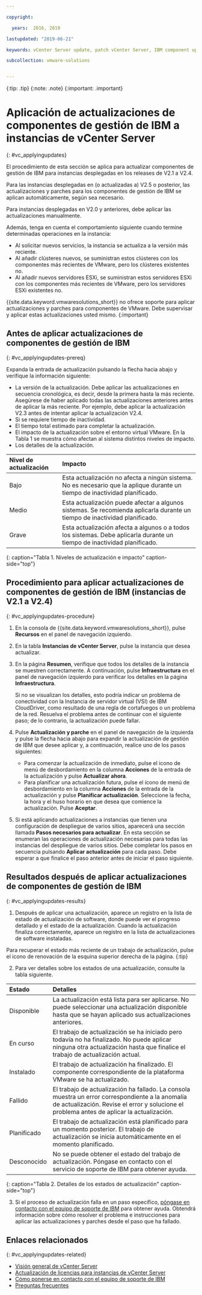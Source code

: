 ```yaml
---

copyright:

  years:  2016, 2019

lastupdated: "2019-06-21"

keywords: vCenter Server update, patch vCenter Server, IBM component update

subcollection: vmware-solutions


---
```


{:tip: .tip}
{:note: .note}
{:important: .important}

# Aplicación de actualizaciones de componentes de gestión de IBM a instancias de vCenter Server
{: #vc_applyingupdates}

El procedimiento de esta sección se aplica para actualizar componentes de gestión de IBM para instancias desplegadas en los releases de V2.1 a V2.4.

Para las instancias desplegadas en (o actualizadas a) V2.5 o posterior, las actualizaciones y parches para los componentes de gestión de IBM se aplican automáticamente, según sea necesario.

Para instancias desplegadas en V2.0 y anteriores, debe aplicar las actualizaciones manualmente.

Además, tenga en cuenta el comportamiento siguiente cuando termine determinadas operaciones en la instancia:
* Al solicitar nuevos servicios, la instancia se actualiza a la versión más reciente.
* Al añadir clústeres nuevos, se suministran estos clústeres con los componentes más recientes de VMware, pero los clústeres existentes no.
* Al añadir nuevos servidores ESXi, se suministran estos servidores ESXi con los componentes más recientes de VMware, pero los servidores ESXi existentes no.

{{site.data.keyword.vmwaresolutions_short}} no ofrece soporte para aplicar actualizaciones y parches para componentes de VMware. Debe supervisar y aplicar estas actualizaciones usted mismo.
{:important}

## Antes de aplicar actualizaciones de componentes de gestión de IBM
{: #vc_applyingupdates-prereq}

Expanda la entrada de actualización pulsando la flecha hacia abajo y verifique la información siguiente:
* La versión de la actualización. Debe aplicar las actualizaciones en secuencia cronológica, es decir, desde la primera hasta la más reciente. Asegúrese de haber aplicado todas las actualizaciones anteriores antes de aplicar la más reciente. Por ejemplo, debe aplicar la actualización V2.3 antes de intentar aplicar la actualización V2.4.
* Si se requiere tiempo de inactividad.
* El tiempo total estimado para completar la actualización.
* El impacto de la actualización sobre el entorno virtual VMware. En la Tabla 1 se muestra cómo afectan al sistema distintos niveles de impacto.
* Los detalles de la actualización.

| Nivel de actualización | Impacto |
|:------------ |:------ |
| Bajo | Esta actualización no afecta a ningún sistema. No es necesario que la aplique durante un tiempo de inactividad planificado. |
| Medio | Esta actualización puede afectar a algunos sistemas. Se recomienda aplicarla durante un tiempo de inactividad planificado. |
| Grave | Esta actualización afecta a algunos o a todos los sistemas. Debe aplicarla durante un tiempo de inactividad planificado. |
{: caption="Tabla 1. Niveles de actualización e impacto" caption-side="top"}

## Procedimiento para aplicar actualizaciones de componentes de gestión de IBM (instancias de V2.1 a V2.4)
{: #vc_applyingupdates-procedure}

1. En la consola de {{site.data.keyword.vmwaresolutions_short}}, pulse **Recursos** en el panel de navegación izquierdo.
2. En la tabla **Instancias de vCenter Server**, pulse la instancia que desea actualizar.
3. En la página **Resumen**, verifique que todos los detalles de la instancia se muestren correctamente. A continuación, pulse **Infraestructura** en el panel de navegación izquierdo para verificar los detalles en la página **Infraestructura**.

   Si no se visualizan los detalles, esto podría indicar un problema de conectividad con la Instancia de servidor virtual (VSI) de IBM CloudDriver, como resultado de una regla de cortafuegos o un problema de la red. Resuelva el problema antes de continuar con el siguiente paso; de lo contrario, la actualización puede fallar.

4. Pulse **Actualización y parche** en el panel de navegación de la izquierda y pulse la flecha hacia abajo para expandir la actualización de gestión de IBM que desee aplicar y, a continuación, realice uno de los pasos siguientes:
   * Para comenzar la actualización de inmediato, pulse el icono de menú de desbordamiento en la columna **Acciones** de la entrada de la actualización y pulse **Actualizar ahora**.
   * Para planificar una actualización futura, pulse el icono de menú de desbordamiento en la columna **Acciones** de la entrada de la actualización y pulse **Planificar actualización**. Seleccione la fecha, la hora y el huso horario en que desea que comience la actualización. Pulse **Aceptar**.
5. Si está aplicando actualizaciones a instancias que tienen una configuración de despliegue de varios sitios, aparecerá una sección llamada **Pasos necesarios para actualizar**. En esta sección se enumeran las operaciones de actualización necesarias para todas las instancias del despliegue de varios sitios. Debe completar los pasos en secuencia pulsando **Aplicar actualización** para cada paso. Debe esperar a que finalice el paso anterior antes de iniciar el paso siguiente.

## Resultados después de aplicar actualizaciones de componentes de gestión de IBM
{: #vc_applyingupdates-results}

1. Después de aplicar una actualización, aparece un registro en la lista de estado de actualización de software, donde puede ver el progreso detallado y el estado de la actualización. Cuando la actualización finaliza correctamente, aparece un registro en la lista de actualizaciones de software instaladas.

  Para recuperar el estado más reciente de un trabajo de actualización, pulse el icono de renovación de la esquina superior derecha de la página.
  {:tip}

2. Para ver detalles sobre los estados de una actualización, consulte la tabla siguiente.

| Estado | Detalles |
|:------ |:------- |
| Disponible | La actualización está lista para ser aplicarse. No puede seleccionar una actualización disponible hasta que se hayan aplicado sus actualizaciones anteriores. |
| En curso | El trabajo de actualización se ha iniciado pero todavía no ha finalizado. No puede aplicar ninguna otra actualización hasta que finalice el trabajo de actualización actual. |
| Instalado | El trabajo de actualización ha finalizado. El componente correspondiente de la plataforma VMware se ha actualizado. |
| Fallido | El trabajo de actualización ha fallado. La consola muestra un error correspondiente a la anomalía de actualización. Revise el error y solucione el problema antes de aplicar la actualización. |
| Planificado | El trabajo de actualización está planificado para un momento posterior. El trabajo de actualización se inicia automáticamente en el momento planificado. |
| Desconocido | No se puede obtener el estado del trabajo de actualización. Póngase en contacto con el servicio de soporte de IBM para obtener ayuda. |
{: caption="Tabla 2. Detalles de los estados de actualización" caption-side="top"}

3. Si el proceso de actualización falla en un paso específico, [póngase en contacto con el equipo de soporte de IBM](/docs/services/vmwaresolutions/vmonic?topic=vmware-solutions-trbl_support) para obtener ayuda. Obtendrá información sobre cómo resolver el problema e instrucciones para aplicar las actualizaciones y parches desde el paso que ha fallado.

## Enlaces relacionados
{: #vc_applyingupdates-related}

* [Visión general de vCenter Server](/docs/services/vmwaresolutions/vcenter?topic=vmware-solutions-vc_vcenterserveroverview)
* [Actualización de licencias para instancias de vCenter Server](/docs/services/vmwaresolutions/vcenter?topic=vmware-solutions-vc_upgrade-lic)
* [Cómo ponerse en contacto con el equipo de soporte de IBM](/docs/services/vmwaresolutions/vmonic?topic=vmware-solutions-trbl_support)
* [Preguntas frecuentes](/docs/services/vmwaresolutions/vmonic?topic=vmware-solutions-faq)
